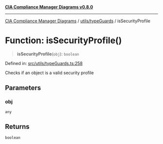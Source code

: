 [**CIA Compliance Manager Diagrams v0.8.0**](../../../README.md)

***

[CIA Compliance Manager Diagrams](../../../modules.md) / [utils/typeGuards](../README.md) / isSecurityProfile

# Function: isSecurityProfile()

> **isSecurityProfile**(`obj`): `boolean`

Defined in: [src/utils/typeGuards.ts:258](https://github.com/Hack23/cia-compliance-manager/blob/9d71808d079d754f4b85858b6e4ea1bff990b076/src/utils/typeGuards.ts#L258)

Checks if an object is a valid security profile

## Parameters

### obj

`any`

## Returns

`boolean`
